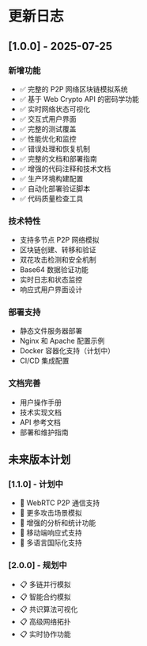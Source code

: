 # 更新日志

## [1.0.0] - 2025-07-25

### 新增功能
- ✅ 完整的 P2P 网络区块链模拟系统
- ✅ 基于 Web Crypto API 的密码学功能
- ✅ 实时网络状态可视化
- ✅ 交互式用户界面
- ✅ 完整的测试覆盖
- ✅ 性能优化和监控
- ✅ 错误处理和恢复机制
- ✅ 完整的文档和部署指南
- ✅ 增强的代码注释和技术文档
- ✅ 生产环境构建配置
- ✅ 自动化部署验证脚本
- ✅ 代码质量检查工具

### 技术特性
- 支持多节点 P2P 网络模拟
- 区块链创建、转移和验证
- 双花攻击检测和安全机制
- Base64 数据验证功能
- 实时日志和状态监控
- 响应式用户界面设计

### 部署支持
- 静态文件服务器部署
- Nginx 和 Apache 配置示例
- Docker 容器化支持（计划中）
- CI/CD 集成配置

### 文档完善
- 用户操作手册
- 技术实现文档
- API 参考文档
- 部署和维护指南

## 未来版本计划

### [1.1.0] - 计划中
- 🔄 WebRTC P2P 通信支持
- 🔄 更多攻击场景模拟
- 🔄 增强的分析和统计功能
- 🔄 移动端响应式支持
- 🔄 多语言国际化支持

### [2.0.0] - 规划中
- 📋 多链并行模拟
- 📋 智能合约模拟
- 📋 共识算法可视化
- 📋 高级网络拓扑
- 📋 实时协作功能
